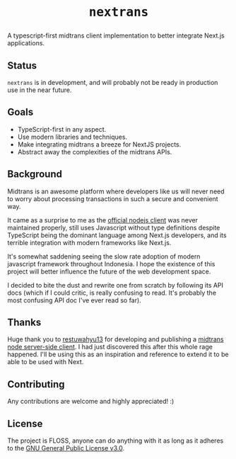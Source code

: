 <h1 align=center><pre>nextrans</pre></h1>

A typescript-first midtrans client implementation to better integrate Next.js applications.

## Status

`nextrans` is in development, and will probably not be ready in production use in the near
future.

## Goals

 - TypeScript-first in any aspect.
 - Use modern libraries and techniques.
 - Make integrating midtrans a breeze for NextJS projects.
 - Abstract away the complexities of the midtrans APIs.

## Background

Midtrans is an awesome platform where developers like us will never need to worry about
processing transactions in such a secure and convenient way.

It came as a surprise to me as the [official nodejs client](https://github.com/Midtrans/midtrans-nodejs-client)
was never maintained properly, still uses Javascript without type definitions despite
TypeScript being the dominant language among Next.js developers, and its terrible
integration with modern frameworks like Next.js.

It's somewhat saddening seeing the slow rate adoption of modern javascript framework
throughout Indonesia. I hope the existence of this project will better influence the
future of the web development space.

I decided to bite the dust and rewrite one from scratch by following its API docs (which if
I could critic, is really confusing to read. It's probably the most confusing API doc I've ever
read so far).

## Thanks

Huge thank you to [restuwahyu13](https://github.com/restuwahyu13) for developing and publishing a
[midtrans node server-side client](https://github.com/restuwahyu13/midtrans-node).
I had just discovered this after this whole rage happened. I'll be using this as an inspiration
and reference to extend it to be able to be used with Next.

## Contributing

Any contributions are welcome and highly appreciated! :)

## License

The project is FLOSS, anyone can do anything with it as long as it adheres to the
[GNU General Public License v3.0](https://opensource.org/license/gpl-3-0).
